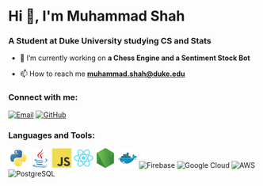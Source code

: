 <h1 align="left">Hi 👋, I'm Muhammad Shah</h1>
<h3 align="left">A Student at Duke University studying CS and Stats</h3>

- 🔭 I’m currently working on **a Chess Engine and a Sentiment Stock Bot**

- 📫 How to reach me **muhammad.shah@duke.edu**

<h3 align="left">Connect with me:</h3>
<p align="left">
    <a href="mailto:muhammad.shah@duke.edu"><img src="https://img.shields.io/badge/email-%23121011.svg?style=for-the-badge&logo=gmail&logoColor=white" alt="Email"></a>
    <a href="https://github.com/muhammadshah0815"><img src="https://img.shields.io/badge/github-%23121011.svg?style=for-the-badge&logo=github&logoColor=white" alt="GitHub"></a>
</p>

<h3 align="left">Languages and Tools:</h3>
<p align="left">
    <img src="https://raw.githubusercontent.com/devicons/devicon/master/icons/python/python-original.svg" alt="Python" width="40" height="40"/>
    <img src="https://raw.githubusercontent.com/devicons/devicon/master/icons/java/java-original.svg" alt="Java" width="40" height="40"/>
    <img src="https://raw.githubusercontent.com/devicons/devicon/master/icons/javascript/javascript-original.svg" alt="JavaScript" width="40" height="40"/>
    <img src="https://raw.githubusercontent.com/devicons/devicon/master/icons/react/react-original.svg" alt="React" width="40" height="40"/>
    <img src="https://raw.githubusercontent.com/devicons/devicon/master/icons/nodejs/nodejs-original.svg" alt="Node.js" width="40" height="40"/>
    <img src="https://raw.githubusercontent.com/devicons/devicon/master/icons/docker/docker-original.svg" alt="Docker" width="40" height="40"/>
    <img src="https://www.vectorlogo.zone/logos/firebase/firebase-icon.svg" alt="Firebase" width="40" height="40"/>
    <img src="https://www.vectorlogo.zone/logos/google_cloud/google_cloud-icon.svg" alt="Google Cloud" width="40" height="40"/>
    <img src="https://www.vectorlogo.zone/logos/aws/aws-icon.svg" alt="AWS" width="40" height="40"/>
    <img src="https://www.vectorlogo.zone/logos/postgresql/postgresql-icon.svg" alt="PostgreSQL" width="40" height="40"/>
</p>
